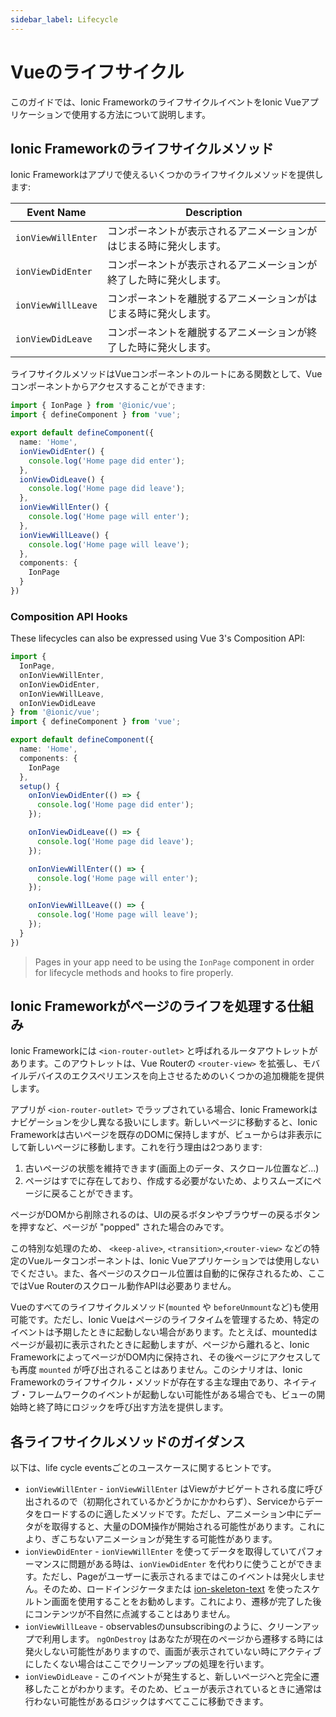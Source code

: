 ```yaml
---
sidebar_label: Lifecycle
---
```


# Vueのライフサイクル

このガイドでは、Ionic FrameworkのライフサイクルイベントをIonic Vueアプリケーションで使用する方法について説明します。

## Ionic Frameworkのライフサイクルメソッド

Ionic Frameworkはアプリで使えるいくつかのライフサイクルメソッドを提供します:

| Event Name         | Description                                                          |
|--------------------|------------------------------------------------------------------|
| `ionViewWillEnter` | コンポーネントが表示されるアニメーションがはじまる時に発火します。 |
| `ionViewDidEnter`  | コンポーネントが表示されるアニメーションが終了した時に発火します。 |
| `ionViewWillLeave` | コンポーネントを離脱するアニメーションがはじまる時に発火します。  |
| `ionViewDidLeave`  | コンポーネントを離脱するアニメーションが終了した時に発火します。 |

ライフサイクルメソッドはVueコンポーネントのルートにある関数として、Vueコンポーネントからアクセスすることができます:

```typescript
import { IonPage } from '@ionic/vue';
import { defineComponent } from 'vue';

export default defineComponent({
  name: 'Home',
  ionViewDidEnter() {
    console.log('Home page did enter');
  },
  ionViewDidLeave() {
    console.log('Home page did leave');
  },
  ionViewWillEnter() {
    console.log('Home page will enter');
  },
  ionViewWillLeave() {
    console.log('Home page will leave');
  },
  components: {
    IonPage
  }
})
```

### Composition API Hooks

These lifecycles can also be expressed using Vue 3's Composition API:

```typescript
import {
  IonPage,
  onIonViewWillEnter,
  onIonViewDidEnter,
  onIonViewWillLeave,
  onIonViewDidLeave
} from '@ionic/vue';
import { defineComponent } from 'vue';

export default defineComponent({
  name: 'Home',
  components: {
    IonPage
  },
  setup() {
    onIonViewDidEnter(() => {
      console.log('Home page did enter');
    });

    onIonViewDidLeave(() => {
      console.log('Home page did leave');
    });

    onIonViewWillEnter(() => {
      console.log('Home page will enter');
    });

    onIonViewWillLeave(() => {
      console.log('Home page will leave');
    });
  }
})
```

> Pages in your app need to be using the `IonPage` component in order for lifecycle methods and hooks to fire properly.


## Ionic Frameworkがページのライフを処理する仕組み

Ionic Frameworkには `<ion-router-outlet>` と呼ばれるルータアウトレットがあります。このアウトレットは、Vue Routerの `<router-view>` を拡張し、モバイルデバイスのエクスペリエンスを向上させるためのいくつかの追加機能を提供します。

アプリが `<ion-router-outlet>` でラップされている場合、Ionic Frameworkはナビゲーションを少し異なる扱いにします。新しいページに移動すると、Ionic Frameworkは古いページを既存のDOMに保持しますが、ビューからは非表示にして新しいページに移動します。これを行う理由は2つあります:

1) 古いページの状態を維持できます(画面上のデータ、スクロール位置など...)
2) ページはすでに存在しており、作成する必要がないため、よりスムーズにページに戻ることができます。

ページがDOMから削除されるのは、UIの戻るボタンやブラウザーの戻るボタンを押すなど、ページが "popped" された場合のみです。

この特別な処理のため、 `<keep-alive>`, `<transition>`,`<router-view>` などの特定のVueルータコンポーネントは、Ionic Vueアプリケーションでは使用しないでください。また、各ページのスクロール位置は自動的に保存されるため、ここではVue Routerのスクロール動作APIは必要ありません。

Vueのすべてのライフサイクルメソッド(`mounted` や `beforeUnmount`など)も使用可能です。ただし、Ionic Vueはページのライフタイムを管理するため、特定のイベントは予期したときに起動しない場合があります。たとえば、mountedはページが最初に表示されたときに起動しますが、ページから離れると、Ionic FrameworkによってページがDOM内に保持され、その後ページにアクセスしても再度 `mounted` が呼び出されることはありません。このシナリオは、Ionic Frameworkのライフサイクル・メソッドが存在する主な理由であり、ネイティブ・フレームワークのイベントが起動しない可能性がある場合でも、ビューの開始時と終了時にロジックを呼び出す方法を提供します。


## 各ライフサイクルメソッドのガイダンス

以下は、life cycle eventsごとのユースケースに関するヒントです。

- `ionViewWillEnter` - `ionViewWillEnter` はViewがナビゲートされる度に呼び出されるので（初期化されているかどうかにかかわらず）、Serviceからデータをロードするのに適したメソッドです。ただし、アニメーション中にデータがを取得すると、大量のDOM操作が開始される可能性があります。これにより、ぎこちないアニメーションが発生する可能性があります。
- `ionViewDidEnter` - `ionViewWillEnter` を使ってデータを取得していてパフォーマンスに問題がある時は、`ionViewDidEnter` を代わりに使うことができます。ただし、Pageがユーザーに表示されるまではこのイベントは発火しません。そのため、ロードインジケータまたは [ion-skeleton-text](../api/skeleton-text) を使ったスケルトン画面を使用することをお勧めします。これにより、遷移が完了した後にコンテンツが不自然に点滅することはありません。
- `ionViewWillLeave` - observablesのunsubscribingのように、クリーンアップで利用します。 `ngOnDestroy` はあなたが現在のページから遷移する時には発火しない可能性がありますので、画面が表示されていない時にアクティブにしたくない場合はここでクリーンアップの処理を行います。
- `ionViewDidLeave` - このイベントが発生すると、新しいページへと完全に遷移したことがわかります。そのため、ビューが表示されているときに通常は行わない可能性があるロジックはすべてここに移動できます。
